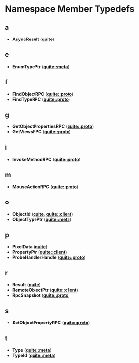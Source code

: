 
# Namespace Member Typedefs



## a

* **AsyncResult** ([**quite**](namespacequite.md))


## e

* **EnumTypePtr** ([**quite::meta**](namespacequite_1_1meta.md))


## f

* **FindObjectRPC** ([**quite::proto**](namespacequite_1_1proto.md))
* **FindTypeRPC** ([**quite::proto**](namespacequite_1_1proto.md))


## g

* **GetObjectPropertiesRPC** ([**quite::proto**](namespacequite_1_1proto.md))
* **GetViewsRPC** ([**quite::proto**](namespacequite_1_1proto.md))


## i

* **InvokeMethodRPC** ([**quite::proto**](namespacequite_1_1proto.md))


## m

* **MouseActionRPC** ([**quite::proto**](namespacequite_1_1proto.md))


## o

* **ObjectId** ([**quite**](namespacequite.md), [**quite::client**](namespacequite_1_1client.md))
* **ObjectTypePtr** ([**quite::meta**](namespacequite_1_1meta.md))


## p

* **PixelData** ([**quite**](namespacequite.md))
* **PropertyPtr** ([**quite::client**](namespacequite_1_1client.md))
* **ProbeHandlerHandle** ([**quite::proto**](namespacequite_1_1proto.md))


## r

* **Result** ([**quite**](namespacequite.md))
* **RemoteObjectPtr** ([**quite::client**](namespacequite_1_1client.md))
* **RpcSnapshot** ([**quite::proto**](namespacequite_1_1proto.md))


## s

* **SetObjectPropertyRPC** ([**quite::proto**](namespacequite_1_1proto.md))


## t

* **Type** ([**quite::meta**](namespacequite_1_1meta.md))
* **TypeId** ([**quite::meta**](namespacequite_1_1meta.md))




